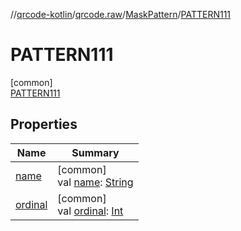 //[qrcode-kotlin](../../../../index.md)/[qrcode.raw](../../index.md)/[MaskPattern](../index.md)/[PATTERN111](index.md)

# PATTERN111

[common]\
[PATTERN111](index.md)

## Properties

| Name | Summary |
|---|---|
| [name](../../-q-r-code-data-type/-d-e-f-a-u-l-t/index.md#-372974862%2FProperties%2F345188675) | [common]<br>val [name](../../-q-r-code-data-type/-d-e-f-a-u-l-t/index.md#-372974862%2FProperties%2F345188675): [String](https://kotlinlang.org/api/latest/jvm/stdlib/kotlin-stdlib/kotlin/-string/index.html) |
| [ordinal](../../-q-r-code-data-type/-d-e-f-a-u-l-t/index.md#-739389684%2FProperties%2F345188675) | [common]<br>val [ordinal](../../-q-r-code-data-type/-d-e-f-a-u-l-t/index.md#-739389684%2FProperties%2F345188675): [Int](https://kotlinlang.org/api/latest/jvm/stdlib/kotlin-stdlib/kotlin/-int/index.html) |
